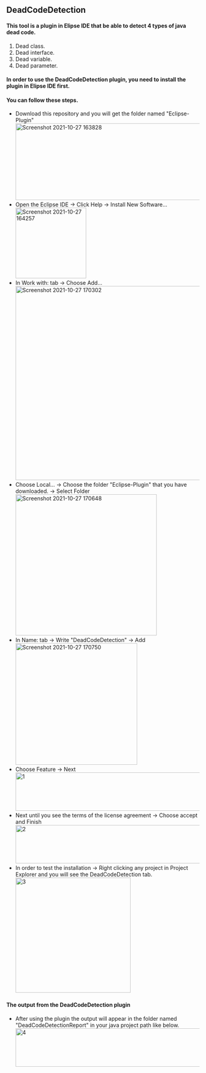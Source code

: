## DeadCodeDetection

#### This tool is a plugin in Elipse IDE that be able to detect 4 types of java dead code.
1. Dead class.
2. Dead interface.
3. Dead variable.
4. Dead parameter.

#### In order to use the DeadCodeDetection plugin, you need to install the plugin in Elipse IDE first.
#### You can follow these steps.
* Download this repository and you will get the folder named "Eclipse-Plugin"</br>
        <img alt="Screenshot 2021-10-27 163828" src="https://user-images.githubusercontent.com/56066721/139043381-50fe953e-40d2-4f82-9dc2-15bb68946516.png" width="500" height="200">
* Open the Eclipse IDE -> Click Help -> Install New Software...</br>
        <img width="184" alt="Screenshot 2021-10-27 164257" src="https://user-images.githubusercontent.com/56066721/139044316-8462abba-bef4-42bc-a3ee-f545b52ab72f.png">
* In Work with: tab -> Choose Add...</br>
        <img width="506" alt="Screenshot 2021-10-27 170302" src="https://user-images.githubusercontent.com/56066721/139044874-d0b37b75-c7b5-485d-813a-e965de3bf52e.png">
* Choose Local... -> Choose the folder "Eclipse-Plugin" that you have downloaded. -> Select Folder</br>
        <img width="368" alt="Screenshot 2021-10-27 170648" src="https://user-images.githubusercontent.com/56066721/139045495-cad0b53b-d719-4534-8a11-8f3b944fcd4e.png">
* In Name: tab -> Write "DeadCodeDetection" -> Add</br>
        <img width="317" alt="Screenshot 2021-10-27 170750" src="https://user-images.githubusercontent.com/56066721/139045711-38dd9559-5a73-429e-a590-d7197db025b6.png">
* Choose Feature -> Next</br>
        <img width="600" height="100" alt="1" src="https://user-images.githubusercontent.com/56066721/139046025-b67bdeec-266c-4ab5-adb2-9a1128107e82.png">
* Next until you see the terms of the license agreement -> Choose accept and Finish</br>
        <img width="600" height="100" alt="2" src="https://user-images.githubusercontent.com/56066721/139046784-d3c8e25e-be0d-43a9-9800-ff3d3f213a35.png">
* In order to test the installation -> Right clicking any project in Project Explorer and you will see the DeadCodeDetection tab.</br>
        <img width="300" height="300" alt="3" src="https://user-images.githubusercontent.com/56066721/139046909-78f84d70-3976-44a4-a246-8c4290b11dae.png">

#### The output from the DeadCodeDetection plugin
* After using the plugin the output will appear in the folder named "DeadCodeDetectionReport" in your java project path like below.
        <img width="600" height="100" alt="4" src="https://user-images.githubusercontent.com/56066721/139047543-a420abc1-053f-41f5-b308-0f8f2d9c9bc7.png">
